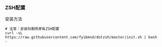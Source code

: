 ### ZSH配置

安装方法

```
# 注意：安装将删除原有ZSH配置
curl -sL https://raw.githubusercontent.com/fyibmsd/dotzsh/master/init.sh | bash -
```
